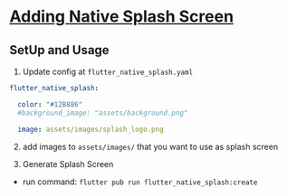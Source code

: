 # [Adding Native Splash Screen](https://pub.dev/packages/flutter_native_splash)

## SetUp and Usage

1. Update config at `flutter_native_splash.yaml`

```yaml
flutter_native_splash:

  color: "#12B886"
  #background_image: "assets/background.png"

  image: assets/images/splash_logo.png
```
2. add images to `assets/images/` that you want to use as splash screen

3. Generate Splash Screen
- run command: `flutter pub run flutter_native_splash:create`